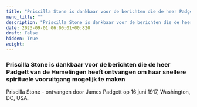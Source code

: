 ```yaml
---
title: "Priscilla Stone is dankbaar voor de berichten die de heer Padgett van de Hemelingen heeft ontvangen om haar snellere spirituele vooruitgang mogelijk te maken"
menu_title: ""
description: "Priscilla Stone is dankbaar voor de berichten die de heer Padgett van de Hemelingen heeft ontvangen om haar snellere spirituele vooruitgang mogelijk te maken"
date: 2023-09-01 06:00:01+00:820
draft: False
hidden: True
weight:
---
```

### Priscilla Stone is dankbaar voor de berichten die de heer Padgett van de Hemelingen heeft ontvangen om haar snellere spirituele vooruitgang mogelijk te maken

Priscilla Stone - ontvangen door James Padgett op 16 juni 1917, Washington, DC, USA.
